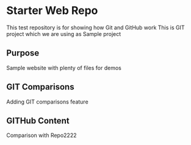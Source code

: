 # Starter Web Repo

This test repository is for showing how Git and GitHub work
This is GIT project which we are using as Sample project
## Purpose

Sample website with plenty of files for demos

## GIT Comparisons
Adding GIT comparisons feature

## GITHub Content
Comparison with Repo2222
